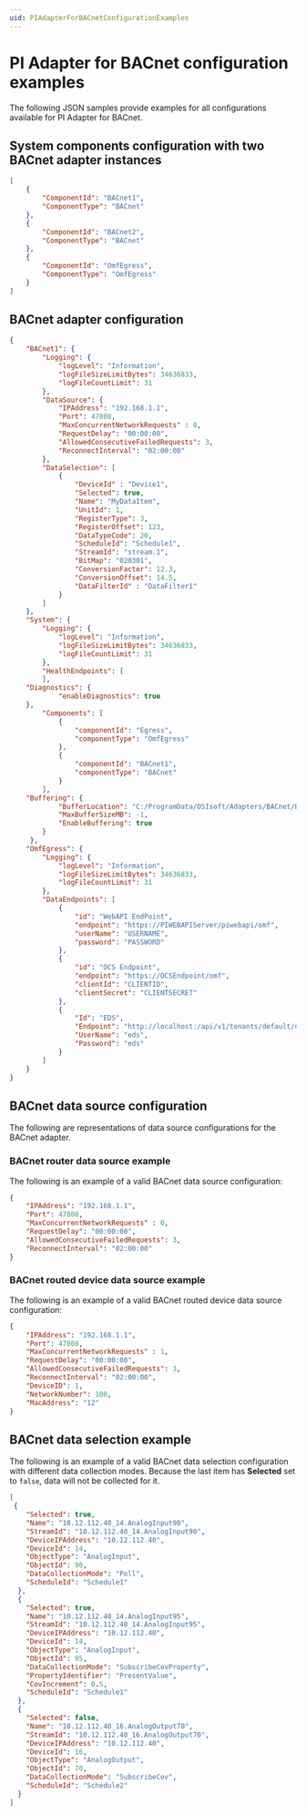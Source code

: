 ```yaml
---
uid: PIAdapterForBACnetConfigurationExamples
---
```


# PI Adapter for BACnet configuration examples

The following JSON samples provide examples for all configurations available for PI Adapter for BACnet.

## System components configuration with two BACnet adapter instances

```json
[
    {
        "ComponentId": "BACnet1",
        "ComponentType": "BACnet"
    },
    {
        "ComponentId": "BACnet2",
        "ComponentType": "BACnet"
    },
    {
        "ComponentId": "OmfEgress",
        "ComponentType": "OmfEgress"
    }
]
```

## BACnet adapter configuration

```json
{
    "BACnet1": {
        "Logging": {
            "logLevel": "Information",
            "logFileSizeLimitBytes": 34636833,
            "logFileCountLimit": 31
        },
        "DataSource": {
            "IPAddress": "192.168.1.1",
            "Port": 47808,
            "MaxConcurrentNetworkRequests" : 0,
            "RequestDelay": "00:00:00",
            "AllowedConsecutiveFailedRequests": 3,
            "ReconnectInterval": "02:00:00"
        },
        "DataSelection": [
            {
                "DeviceId" : "Device1",
                "Selected": true,
                "Name": "MyDataItem",
                "UnitId": 1,
                "RegisterType": 3,
                "RegisterOffset": 123,
                "DataTypeCode": 20,
                "ScheduleId": "Schedule1",
                "StreamId": "stream.1",
                "BitMap": "020301",
                "ConversionFactor": 12.3,
                "ConversionOffset": 14.5,
                "DataFilterId" : "DataFilter1"
            }
        ]
    },
    "System": {
        "Logging": {
            "logLevel": "Information",
            "logFileSizeLimitBytes": 34636833,
            "logFileCountLimit": 31
        },
        "HealthEndpoints": [
        ],
    "Diagnostics": {
            "enableDiagnostics": true
    },
        "Components": [
            {
                "componentId": "Egress",
                "componentType": "OmfEgress"
            },
            {
                "componentId": "BACnet1",
                "componentType": "BACnet"
            }
        ],
    "Buffering": {
            "BufferLocation": "C:/ProgramData/OSIsoft/Adapters/BACnet/Buffers",
            "MaxBufferSizeMB": -1,
            "EnableBuffering": true
        }
     },
    "OmfEgress": {
        "Logging": {
            "logLevel": "Information",
            "logFileSizeLimitBytes": 34636833,
            "logFileCountLimit": 31
        },
        "DataEndpoints": [
            {
                "id": "WebAPI EndPoint",
                "endpoint": "https://PIWEBAPIServer/piwebapi/omf",
                "userName": "USERNAME",
                "password": "PASSWORD"
            },
            {
                "id": "OCS Endpoint",
                "endpoint": "https://OCSEndpoint/omf",
                "clientId": "CLIENTID",
                "clientSecret": "CLIENTSECRET"
            },
            {
                "Id": "EDS",
                "Endpoint": "http://localhost:/api/v1/tenants/default/namespaces/default/omf",
                "UserName": "eds",
                "Password": "eds"
            }
        ]
    }
}
```

## BACnet data source configuration

The following are representations of data source configurations for the BACnet adapter.

### BACnet router data source example

The following is an example of a valid BACnet data source configuration:

```json
{
    "IPAddress": "192.168.1.1",
    "Port": 47808,
    "MaxConcurrentNetworkRequests" : 0,
    "RequestDelay": "00:00:00",
    "AllowedConsecutiveFailedRequests": 3,
    "ReconnectInterval": "02:00:00"
}
```

### BACnet routed device data source example

The following is an example of a valid BACnet routed device data source configuration:

```json
{
    "IPAddress": "192.168.1.1",
    "Port": 47808,
    "MaxConcurrentNetworkRequests" : 1,
    "RequestDelay": "00:00:00",
    "AllowedConsecutiveFailedRequests": 3,
    "ReconnectInterval": "02:00:00",
    "DeviceID": 1,
    "NetworkNumber": 100,
    "MacAddress": "12"
}
```

## BACnet data selection example

The following is an example of a valid BACnet data selection configuration with different data collection modes. Because the last item has **Selected** set to `false`, data will not be collected for it.

```json
[
 {
    "Selected": true,
    "Name": "10.12.112.40_14.AnalogInput90",
    "StreamId": "10.12.112.40_14.AnalogInput90",
    "DeviceIPAddress": "10.12.112.40",
    "DeviceId": 14,
    "ObjectType": "AnalogInput",
    "ObjectId": 90,
    "DataCollectionMode": "Poll",
    "ScheduleId": "Schedule1"
  },
  {
    "Selected": true,
    "Name": "10.12.112.40_14.AnalogInput95",
    "StreamId": "10.12.112.40_14.AnalogInput95",
    "DeviceIPAddress": "10.12.112.40",
    "DeviceId": 14,
    "ObjectType": "AnalogInput",
    "ObjectId": 95,
    "DataCollectionMode": "SubscribeCovProperty",
    "PropertyIdentifier": "PresentValue",
    "CovIncrement": 0.5,
    "ScheduleId": "Schedule1"
  },
  {
    "Selected": false,
    "Name": "10.12.112.40_16.AnalogOutput70",
    "StreamId": "10.12.112.40_16.AnalogOutput70",
    "DeviceIPAddress": "10.12.112.40",
    "DeviceId": 16,
    "ObjectType": "AnalogOutput",
    "ObjectId": 70,
    "DataCollectionMode": "SubscribeCov",
    "ScheduleId": "Schedule2"
  }
]
```
